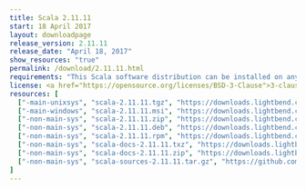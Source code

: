```yaml
---
title: Scala 2.11.11
start: 18 April 2017
layout: downloadpage
release_version: 2.11.11
release_date: "April 18, 2017"
show_resources: "true"
permalink: /download/2.11.11.html
requirements: "This Scala software distribution can be installed on any Unix-like or Windows system. It requires the Java runtime version 1.6 or later, which can be downloaded <a href='https://www.java.com/'>here</a>."
license: <a href="https://opensource.org/licenses/BSD-3-Clause">3-clause BSD license</a>
resources: [
  ["-main-unixsys", "scala-2.11.11.tgz", "https://downloads.lightbend.com/scala/2.11.11/scala-2.11.11.tgz", "Mac OS X, Unix, Cygwin", "27.74M"],
  ["-main-windows", "scala-2.11.11.msi", "https://downloads.lightbend.com/scala/2.11.11/scala-2.11.11.msi", "Windows (msi installer)", "110.04M"],
  ["-non-main-sys", "scala-2.11.11.zip", "https://downloads.lightbend.com/scala/2.11.11/scala-2.11.11.zip", "Windows", "27.79M"],
  ["-non-main-sys", "scala-2.11.11.deb", "https://downloads.lightbend.com/scala/2.11.11/scala-2.11.11.deb", "Debian", "76.61M"],
  ["-non-main-sys", "scala-2.11.11.rpm", "https://downloads.lightbend.com/scala/2.11.11/scala-2.11.11.rpm", "RPM package", "108.81M"],
  ["-non-main-sys", "scala-docs-2.11.11.txz", "https://downloads.lightbend.com/scala/2.11.11/scala-docs-2.11.11.txz", "API docs", "46.35M"],
  ["-non-main-sys", "scala-docs-2.11.11.zip", "https://downloads.lightbend.com/scala/2.11.11/scala-docs-2.11.11.zip", "API docs", "84.49M"],
  ["-non-main-sys", "scala-sources-2.11.11.tar.gz", "https://github.com/scala/scala/archive/v2.11.11.tar.gz", "Sources", ""]
]
---
```


